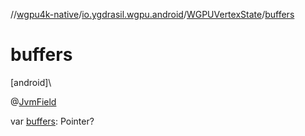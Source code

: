 //[wgpu4k-native](../../../index.md)/[io.ygdrasil.wgpu.android](../index.md)/[WGPUVertexState](index.md)/[buffers](buffers.md)

# buffers

[android]\

@[JvmField](https://kotlinlang.org/api/core/kotlin-stdlib/kotlin.jvm/-jvm-field/index.html)

var [buffers](buffers.md): Pointer?